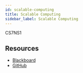 ```yaml
---
id: scalable-computing
title: Scalable Computing
sidebar_label: Scalable Computing
---
```


CS7NS1

## Resources

* [Blackboard](https://tcd.blackboard.com/webapps/blackboard/execute/launcher?type=Course&id=_52594_1&url=)
* [GitHub](https://github.com/sftcd/cs7ns1)
